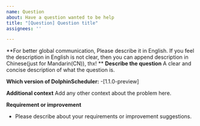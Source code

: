 ```yaml
---
name: Question
about: Have a question wanted to be help
title: "[Question] Question title"
assignees: ''

---
```


**For better global communication, Please describe it in English. If you feel the description in English is not clear, then you can append description in Chinese(just for Mandarin(CN)), thx! **
**Describe the question**
A clear and concise description of what the question is.


**Which version of DolphinScheduler:**
 -[1.1.0-preview]

**Additional context**
Add any other context about the problem here.

**Requirement or improvement**
- Please describe about your requirements or improvement suggestions.

